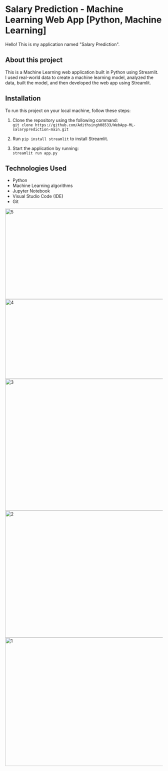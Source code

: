 # Salary Prediction - Machine Learning Web App [Python, Machine Learning]

Hello! This is my application named "Salary Prediction".

## About this project
This is a Machine Learning web application built in Python using Streamlit.  
I used real-world data to create a machine learning model, analyzed the data, built the model, and then developed the web app using Streamlit.

## Installation

To run this project on your local machine, follow these steps:

1. Clone the repository using the following command:  
   `git clone https://github.com/Adithsingh08533/WebApp-ML-salaryprediction-main.git`

2. Run `pip install streamlit` to install Streamlit.

3. Start the application by running:  
   `streamlit run app.py`

## Technologies Used

- Python  
- Machine Learning algorithms  
- Jupyter Notebook  
- Visual Studio Code (IDE)  
- Git


<img width="956" height="290" alt="5" src="https://github.com/user-attachments/assets/1bed8178-35be-4d85-b86d-b14eedd6a954" />
<img width="955" height="255" alt="4" src="https://github.com/user-attachments/assets/a6aa165d-7aa6-438e-9c8c-e37963223b7d" />
<img width="951" height="422" alt="3" src="https://github.com/user-attachments/assets/97ccb270-13fc-46cc-940e-de2523466d65" />
<img width="960" height="406" alt="2" src="https://github.com/user-attachments/assets/76604bf4-f25d-43c9-840d-02127722ae0d" />
<img width="960" height="411" alt="1" src="https://github.com/user-attachments/assets/46b2085b-33cb-4bc1-ab2e-0c49bf8a05c6" />
